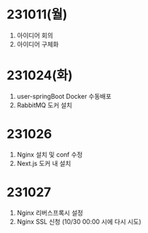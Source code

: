 # 231011(월)
1. 아이디어 회의
2. 아이디어 구체화

# 231024(화)
1. user-springBoot Docker 수동배포
2. RabbitMQ 도커 설치

# 231026
1. Nginx 설치 및 conf 수정
2. Next.js 도커 내 설치

# 231027
1. Nginx 리버스프록시 설정
2. Nginx SSL 신청 (10/30 00:00 시에 다시 시도)
